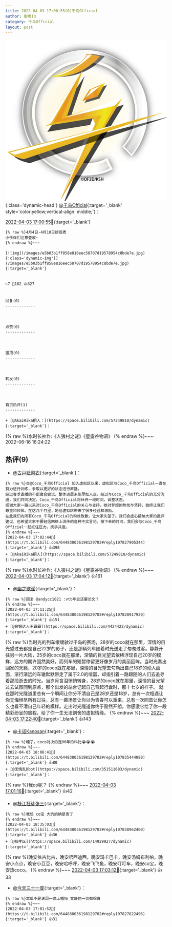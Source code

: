 ```yaml
---
title: 2022-04-03 17:00:55(0)千鸟Official
author: 御坂IO
category: 千鸟Official
layout: post
---
```


![img](/images/d7235309f85c0e1aec9d4ca9b6be983202228f8e.jpg){:class='dynamic-head'}
[@千鸟Official](https://space.bilibili.com/553771121/dynamic){:target='_blank' style='color:yellow;vertical-align: middle;'}：

[2022-04-03 17:00:55🔗](https://t.bilibili.com/644838036198129702){:target='_blank'}

~~~
{% raw %}4月4日-4月10日排班表
小伙伴们注意查收~
{% endraw %}~~~

[![img](/images/e5b03b1ff858e816eec58707d19578954c8bde7e.jpg){:class='dynamic-img'}](/images/e5b03b1ff858e816eec58707d19578954c8bde7e.jpg){:target='_blank'}


↪️7 💬182 👍327


回复(0)
-------------



点赞(0)
-------------



置顶(0)
-------------



转发(0)
-------------



首页热评(1)
-------------

+ [@AkaiRika桐人：](https://space.bilibili.com/57249810/dynamic){:target='_blank'}：
~~~
{% raw %}水时长神作:《人狼村之谜》《星露谷物语》
{% endraw %}~~~
2022-06-16 16:24:22


热评(9)
-------------

+ [@古戸絵梨衣](https://space.bilibili.com/8417900/dynamic){:target='_blank'}：
~~~
{% raw %}自@Coco_千鸟Official 加入虚拟区以来，虚拟区与Coco_千鸟Official一直在努力进行训练，争取以更好的状态进行直播。
经过春季直播的不断磨合尝试，整体进展未能尽如人意。经过与Coco_千鸟Official的充分沟通，我们共同决定，Coco_千鸟Official将休养一段时间，调整状态。
感谢大家一路以来对Coco_千鸟Official的关心与支持。她对梦想的热忱与坚持，始终让我们尊重和钦佩。在这几个月里，她给虚拟区带来了很多经验和激励。
在此我们向所有Coco_千鸟Official的粉丝致歉，让大家失望了。我们会虚心接纳大家的批评建议，也希望大家不要轻信网络上流传的各种不实言论。接下来的时间，我们会与Coco_千鸟Official一起扛住压力，携手共度。
{% endraw %}~~~
[2022-04-03 17:02:44🔗](https://t.bilibili.com/644838036198129702#reply107827905344){:target='_blank'} 👍398
+ [@AkaiRika桐人](https://space.bilibili.com/57249810/dynamic){:target='_blank'}：
~~~
{% raw %}水时长神作:《人狼村之谜》《星露谷物语》
{% endraw %}~~~
[2022-04-03 17:04:12🔗](https://t.bilibili.com/644838036198129702#reply107828167392){:target='_blank'} 👍161
+ [@幽之歌谣](https://space.bilibili.com/69801892/dynamic){:target='_blank'}：
~~~
{% raw %}回复 @andycc1021 :vtb毕业还要论文？
{% endraw %}~~~
[2022-04-03 17:11:25🔗](https://t.bilibili.com/644838036198129702#reply107828917920){:target='_blank'} 👍151
+ [@背锅达人王霸霸](https://space.bilibili.com/4424422/dynamic){:target='_blank'}：
~~~
{% raw %}当时光的列车缓缓驶过千鸟的赛场，28岁的coco就在那里，深情的目光望过去都是自己22岁的影子，还是那辆列车随着时光送走了匆匆过客。静静开往另一片大陆，25岁的coco就在那里，深情的目光望去依稀浮现自己20岁的模样，远方的期许固然美好，而列车的短暂停留更好像岁月的美丽回眸。当时光奏出回家的天籁，20岁的coco就在那里，深情的目光望去勾勒出自己18岁的动人画面，渐行渐远的车辙默默带走了属于2.0的喧嚣，却指引着一路跟随的人们去追寻着那段逝去的时光。当岁月含泪悄悄转身，28岁的coco就在那里，深情的目光望过去试图回到原点，那个出发的站台记起自己背起行囊时，那十七岁的样子。
就在那时光隧道里总有一个瞬间让你分不清自己是28岁还是18岁，总有一次相遇让你无悔倾尽所有过往，总有一幕场景让你以为青春可以重来，总有一次回首让你怎么也看不清自己年轻的模样。走出时光隧道你终于豁然开朗，你感激它给了你一段精彩纷呈的旅程，给了你一生无法割舍的虚拟情缘。
{% endraw %}~~~
[2022-04-03 17:22:40🔗](https://t.bilibili.com/644838036198129702#reply107830146208){:target='_blank'} 👍143
+ [@卡诺Kanosan](https://space.bilibili.com/10868476/dynamic){:target='_blank'}：
~~~
{% raw %}糟了，coco对决的是06年的科比😭😭😭
{% endraw %}~~~
[2022-04-03 18:06:41🔗](https://t.bilibili.com/644838036198129702#reply107835444080){:target='_blank'} 👍80
+ [@无情乱Dbot](https://space.bilibili.com/351511683/dynamic){:target='_blank'}：
~~~
{% raw %}我co呢？
{% endraw %}~~~
[2022-04-03 17:01:16🔗](https://t.bilibili.com/644838036198129702#reply107827799712){:target='_blank'} 👍42
+ [@枝江狂徒张三](https://space.bilibili.com/19268544/dynamic){:target='_blank'}：
~~~
{% raw %}我想 co宝 大约的确是寄了
{% endraw %}~~~
[2022-04-03 18:35:03🔗](https://t.bilibili.com/644838036198129702#reply107838962400){:target='_blank'} 👍36
+ [@搞孝区](https://space.bilibili.com/14929927/dynamic){:target='_blank'}：
~~~
{% raw %}晚安依古比古，晚安唔西迪西，晚安玛卡巴卡，晚安汤姆布利柏，晚安小点点，晚安小豆豆，晚安哈呼呼，晚安飞飞鱼，晚安叮叮车，晚安co宝，晚安热coco。
{% endraw %}~~~
[2022-04-03 17:03:12🔗](https://t.bilibili.com/644838036198129702#reply107828030896){:target='_blank'} 👍33
+ [@今天三十一度](https://space.bilibili.com/4478586/dynamic){:target='_blank'}：
~~~
{% raw %}窝瓜不是说周一晚上播吗 文静的一切都很真
{% endraw %}~~~
[2022-04-03 17:01:52🔗](https://t.bilibili.com/644838036198129702#reply107827822496){:target='_blank'} 👍31


